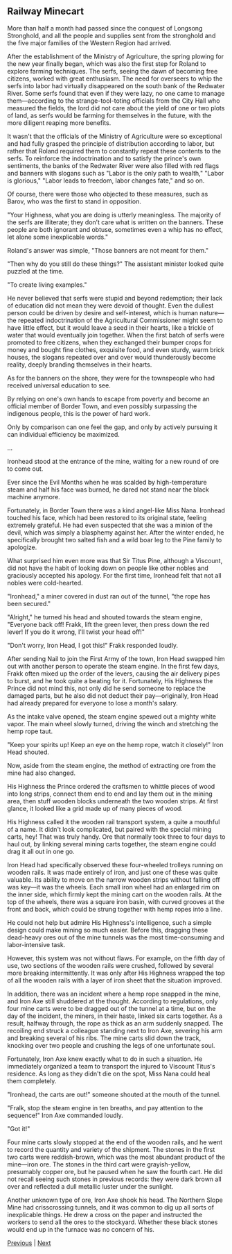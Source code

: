 ## Railway Minecart
More than half a month had passed since the conquest of Longsong Stronghold, and all the people and supplies sent from the stronghold and the five major families of the Western Region had arrived.



After the establishment of the Ministry of Agriculture, the spring plowing for the new year finally began, which was also the first step for Roland to explore farming techniques. The serfs, seeing the dawn of becoming free citizens, worked with great enthusiasm. The need for overseers to whip the serfs into labor had virtually disappeared on the south bank of the Redwater River. Some serfs found that even if they were lazy, no one came to manage them—according to the strange-tool-toting officials from the City Hall who measured the fields, the lord did not care about the yield of one or two plots of land, as serfs would be farming for themselves in the future, with the more diligent reaping more benefits.



It wasn't that the officials of the Ministry of Agriculture were so exceptional and had fully grasped the principle of distribution according to labor, but rather that Roland required them to constantly repeat these contents to the serfs. To reinforce the indoctrination and to satisfy the prince's own sentiments, the banks of the Redwater River were also filled with red flags and banners with slogans such as "Labor is the only path to wealth," "Labor is glorious," "Labor leads to freedom, labor changes fate," and so on.



Of course, there were those who objected to these measures, such as Barov, who was the first to stand in opposition.



"Your Highness, what you are doing is utterly meaningless. The majority of the serfs are illiterate; they don’t care what is written on the banners. These people are both ignorant and obtuse, sometimes even a whip has no effect, let alone some inexplicable words."



Roland's answer was simple, "Those banners are not meant for them."



"Then why do you still do these things?" The assistant minister looked quite puzzled at the time.



"To create living examples."



He never believed that serfs were stupid and beyond redemption; their lack of education did not mean they were devoid of thought. Even the dullest person could be driven by desire and self-interest, which is human nature—the repeated indoctrination of the Agricultural Commissioner might seem to have little effect, but it would leave a seed in their hearts, like a trickle of water that would eventually join together. When the first batch of serfs were promoted to free citizens, when they exchanged their bumper crops for money and bought fine clothes, exquisite food, and even sturdy, warm brick houses, the slogans repeated over and over would thunderously become reality, deeply branding themselves in their hearts.



As for the banners on the shore, they were for the townspeople who had received universal education to see.

By relying on one's own hands to escape from poverty and become an official member of Border Town, and even possibly surpassing the indigenous people, this is the power of hard work.

Only by comparison can one feel the gap, and only by actively pursuing it can individual efficiency be maximized.

...

Ironhead stood at the entrance of the mine, waiting for a new round of ore to come out.

Ever since the Evil Months when he was scalded by high-temperature steam and half his face was burned, he dared not stand near the black machine anymore.

Fortunately, in Border Town there was a kind angel-like Miss Nana. Ironhead touched his face, which had been restored to its original state, feeling extremely grateful. He had even suspected that she was a minion of the devil, which was simply a blasphemy against her. After the winter ended, he specifically brought two salted fish and a wild boar leg to the Pine family to apologize.

What surprised him even more was that Sir Titus Pine, although a Viscount, did not have the habit of looking down on people like other nobles and graciously accepted his apology. For the first time, Ironhead felt that not all nobles were cold-hearted.

"Ironhead," a miner covered in dust ran out of the tunnel, "the rope has been secured."



"Alright," he turned his head and shouted towards the steam engine, "Everyone back off! Frakk, lift the green lever, then press down the red lever! If you do it wrong, I'll twist your head off!"

"Don't worry, Iron Head, I got this!" Frakk responded loudly.



After sending Nail to join the First Army of the town, Iron Head swapped him out with another person to operate the steam engine. In the first few days, Frakk often mixed up the order of the levers, causing the air delivery pipes to burst, and he took quite a beating for it. Fortunately, His Highness the Prince did not mind this, not only did he send someone to replace the damaged parts, but he also did not deduct their pay—originally, Iron Head had already prepared for everyone to lose a month's salary.



As the intake valve opened, the steam engine spewed out a mighty white vapor. The main wheel slowly turned, driving the winch and stretching the hemp rope taut.



"Keep your spirits up! Keep an eye on the hemp rope, watch it closely!" Iron Head shouted.



Now, aside from the steam engine, the method of extracting ore from the mine had also changed.



His Highness the Prince ordered the craftsmen to whittle pieces of wood into long strips, connect them end to end and lay them out in the mining area, then stuff wooden blocks underneath the two wooden strips. At first glance, it looked like a grid made up of many pieces of wood.



His Highness called it the wooden rail transport system, a quite a mouthful of a name. It didn't look complicated, but paired with the special mining carts, hey! That was truly handy. Ore that normally took three to four days to haul out, by linking several mining carts together, the steam engine could drag it all out in one go.



Iron Head had specifically observed these four-wheeled trolleys running on wooden rails. It was made entirely of iron, and just one of these was quite valuable. Its ability to move on the narrow wooden strips without falling off was key—it was the wheels. Each small iron wheel had an enlarged rim on the inner side, which firmly kept the mining cart on the wooden rails. At the top of the wheels, there was a square iron basin, with curved grooves at the front and back, which could be strung together with hemp ropes into a line.



He could not help but admire His Highness's intelligence, such a simple design could make mining so much easier. Before this, dragging these dead-heavy ores out of the mine tunnels was the most time-consuming and labor-intensive task.



However, this system was not without flaws. For example, on the fifth day of use, two sections of the wooden rails were crushed, followed by several more breaking intermittently. It was only after His Highness wrapped the top of all the wooden rails with a layer of iron sheet that the situation improved.



In addition, there was an incident where a hemp rope snapped in the mine, and Iron Axe still shuddered at the thought. According to regulations, only four mine carts were to be dragged out of the tunnel at a time, but on the day of the incident, the miners, in their haste, linked six carts together. As a result, halfway through, the rope as thick as an arm suddenly snapped. The recoiling end struck a colleague standing next to Iron Axe, severing his arm and breaking several of his ribs. The mine carts slid down the track, knocking over two people and crushing the legs of one unfortunate soul.



Fortunately, Iron Axe knew exactly what to do in such a situation. He immediately organized a team to transport the injured to Viscount Titus's residence. As long as they didn't die on the spot, Miss Nana could heal them completely.



"Ironhead, the carts are out!" someone shouted at the mouth of the tunnel.



"Fralk, stop the steam engine in ten breaths, and pay attention to the sequence!" Iron Axe commanded loudly.



"Got it!"



Four mine carts slowly stopped at the end of the wooden rails, and he went to record the quantity and variety of the shipment. The stones in the first two carts were reddish-brown, which was the most abundant product of the mine—iron ore. The stones in the third cart were grayish-yellow, presumably copper ore, but he paused when he saw the fourth cart. He did not recall seeing such stones in previous records: they were dark brown all over and reflected a dull metallic luster under the sunlight.



Another unknown type of ore, Iron Axe shook his head. The Northern Slope Mine had crisscrossing tunnels, and it was common to dig up all sorts of inexplicable things. He drew a cross on the paper and instructed the workers to send all the ores to the stockyard. Whether these black stones would end up in the furnace was no concern of his.





[Previous](CH0141.md) | [Next](CH0143.md)
